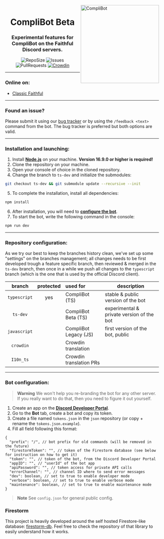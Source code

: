 <img src="https://raw.githubusercontent.com/Faithful-Resource-Pack/Branding/main/logos/transparent/256/complibot_beta_logo.png" alt="CompliBot" align="right" height="256px">
<div align="center">
  <h1>CompliBot Beta</h1>
  <h3>Experimental features for CompliBot on the Faithful Discord servers.</h3>

![RepoSize](https://img.shields.io/github/repo-size/Faithful-Resource-Pack/Discord-Bot)
![Issues](https://img.shields.io/github/issues/Faithful-Resource-Pack/Discord-Bot)
![PullRequests](https://img.shields.io/github/issues-pr/Faithful-Resource-Pack/Discord-Bot)
[![Crowdin](https://badges.crowdin.net/e/1602cfd1a52793da79736586c4493097/localized.svg)](https://faithful.crowdin.com/discord-bot)
</div>

___
### Online on:
- [Classic Faithful](https://discord.gg/KSEhCVtg4J)

___
### Found an issue?
Please submit it using our [bug tracker](https://github.com/Faithful-Resource-Pack/Discord-Bot/issues/new/choose) or by using the `/feedback <text>` command from the bot. The bug tracker is preferred but both options are valid.
___
### Installation and launching:
1. Install **[Node.js](https://nodejs.org/)** on your machine. **Version 16.9.0 or higher is required!**
2. Clone the repository on your machine.
3. Open your console of choice in the cloned repository.
4. Change the branch to `ts-dev` and initialize the submodules:
```bash
git checkout ts-dev && git submodule update --recursive --init
```
5. To complete the installation, install all dependencies:
```bash
npm install
```
6. After installation, you will need to **[configure the bot](#bot-config)**.
7. To start the bot, write the following command in the console:
```bash
npm run dev
```
---
### Repository configuration:
As we try our best to keep the branches history clean, we've set up some "settings" on the branches management; all changes needs to be first developed trough a feature specific branch, then reviewed & merged in the `ts-dev` branch, then once in a while we push all changes to the `typescript` branch (which is the one that is used by the official Discord client).


|     branch     | protected | used for                | description                               |
|:--------------:|:---------:|:------------------------|-------------------------------------------|
| ``typescript`` |    yes    | CompliBot (TS)          | stable & public version of the bot        |
|   ``ts-dev``   |           | CompliBot Beta (TS)     | experimental & private version of the bot |
| ``javascript`` |           | CompliBot Legacy (JS)   | first version of the bot, public          |
|  ``crowdin``   |           | Crowdin translation     |                                           |
|  ``I10n_ts``   |           | Crowdin translation PRs |                                           |


___
### Bot configuration:

> **Warning**
> We won't help you re-branding the bot for any other server. If you really want to do that, then you need to figure it out yourself.

1. Create an app on the **[Discord Developer Portal](https://discord.com/developers/)**.
2. Go to the **Bot** tab, create a bot and copy its token.
3. Create a file named `tokens.json` in the `json` repository (or copy + rename the `tokens.json.example`).
4. Fill all field following this format:

```jsonc
{
  "prefix": "/", // bot prefix for old commands (will be removed in the future)
  "firestormToken": "", // token of the Firestorm database (see below for instruction on how to get it)
  "token": "", // token of the bot, from the Discord Developer Portal
  "appID": "", // "userId" of the bot app
  "apiPassword": "", // token access for private API calls
  "errorChannel": "", // channel ID where to send error messages
  "dev": boolean, // set to true to enable developer mode
  "verbose": boolean, // set to true to enable verbose mode
  "maintenance": boolean, // set to true to enable maintenance mode
}
```

> **Note**
> See `config.json` for general public config.

### Firestorm
This project is heavily developed around the self hosted Firestore-like database: [firestorm-db](https://github.com/TheRolfFR/firestorm-db). Feel free to check the repository of that library to easily understand how it works.
